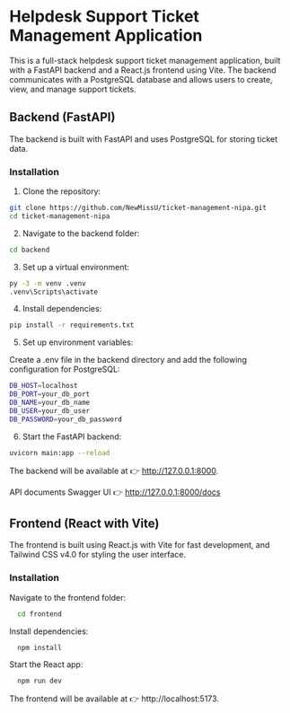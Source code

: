 
# Helpdesk Support Ticket Management Application

This is a full-stack helpdesk support ticket management application, built with a FastAPI backend and a React.js frontend using Vite. The backend communicates with a PostgreSQL database and allows users to create, view, and manage support tickets.



## Backend (FastAPI)

The backend is built with FastAPI and uses PostgreSQL for storing ticket data.

### Installation

1. Clone the repository:

```bash
git clone https://github.com/NewMissU/ticket-management-nipa.git
cd ticket-management-nipa
```

2. Navigate to the backend folder:

```bash
cd backend
```

3. Set up a virtual environment:

```bash
py -3 -m venv .venv
.venv\Scripts\activate
```

4. Install dependencies:

```bash
pip install -r requirements.txt
```

5. Set up environment variables:

Create a .env file in the backend directory and add the following configuration for PostgreSQL:

```bash
DB_HOST=localhost
DB_PORT=your_db_port
DB_NAME=your_db_name
DB_USER=your_db_user
DB_PASSWORD=your_db_password
```
6. Start the FastAPI backend:

```bash
uvicorn main:app --reload
```

The backend will be available at 👉 http://127.0.0.1:8000.

API documents Swagger UI 👉 http://127.0.0.1:8000/docs

## Frontend (React with Vite)

The frontend is built using React.js with Vite for fast development, and Tailwind CSS v4.0 for styling the user interface.

### Installation
Navigate to the frontend folder:

```bash
  cd frontend
```

Install dependencies:

```bash
  npm install
```

Start the React app:

```bash
  npm run dev
```

The frontend will be available at 👉 http://localhost:5173.
